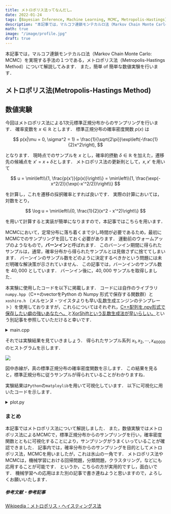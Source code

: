 ```yaml
---
title: メトロポリス法ってなんだし。
date: 2022-01-24
tags: [Bayesian Inference, Machine Learning, MCMC, Metropolis-Hastings]
description: "本記事では，マルコフ連鎖モンテカルロ法（Markov Chain Monte Carlo: MCMC）を実現する手法の１つである，メトロポリス法（Metropolis-Hastings Method）について解説してみます．また，数値実験を行います．"
math: true
image: "/image/profile.jpg"
draft: true
---
```


本記事では，マルコフ連鎖モンテカルロ法（Markov Chain Monte Carlo: MCMC）を実現する手法の１つである，メトロポリス法（Metropolis-Hastings Method）について解説してみます．
また，簡単 of 簡単な数値実験を行います．

## メトロポリス法(Metropolis-Hastings Method)

## 数値実験
今回はメトロポリス法による1次元標準正規分布からのサンプリングを行います．
確率変数を $x\in\mathbb R$ とします．
標準正規分布の確率密度関数 $p(x)$ は

$$
    p(x|\mu = 0, \sigma^2 = 1) = \frac{1}{\sqrt{2\pi}}\exp\left(-\frac{1}{2}x^2\right),
$$

となります．
現時点でのサンプルを $x$ とし，確率的摂動 $\delta\in\mathbb R$ を加えた，遷移先の候補点を $x' = x + \delta$とします．
メトロポリス法の更新則として，$x,x'$ を用いて

$$
    u = \min\left\\{1, \frac{p(x')}{p(x)}\right\\} = \min\left\\{1, \frac{\exp(-x^2/2)}{\exp(-x'^2/2)}\right\\}
$$

を計算し，これを遷移の採択確率とすれば良いです．
実際の計算においては，対数をとり，

$$
    \log u = \min\left\\{0, \frac{1}{2}(x^2 - x'^2)\right\\}
$$

を用いて計算すると実装が簡単になりますので，本記事ではこちらを用います．

MCMCにおいて，定常分布に落ち着くまで少し時間が必要であるため，最初にMCMCでのサンプリングを回しておく必要があります．
運動前のウォームアップのようなもので，**バーンイン**と呼ばれます．
このバーンイン期間に得られたサンプルは，通常，確率分布から得られたサンプルとは見做さずに捨ててしまいます．
バーンインのサンプル数をどのように決定するべきかという問題には未だ明確な解決策が示されていません．
この記事では，バーンインのサンプル数を $40,000$ としています．
バーンイン後に，$40,000$ サンプルを取得しました．

本実験に使用したコードを以下に掲載します．
コードには自作のライブラリ `numpy.hpp`（C++のvectorをPython の Numpy 形式で保存する関数群）と `xoshiro.h` （メルセンヌ・ツイスタよりも早い乱数生成エンジンのテンプレート）を使用しておりますが，これらについてはそれぞれ，[C++配列を.npy形式で保存したい癖の強いあなたへ。](../c++2npy)と[XorShiftという乱数生成法が早いらしい。](../xorshiro)という別記事を参照していただけると幸いです．

<details>
<summary>main.cpp</summary>

```C++:main.cpp
#include<bits/stdc++.h>
#include"include/numpy.hpp" //C++ vector を .npy 形式で保存するためのライブラリ
#include"include/xoshiro.h" //乱数生成エンジンのライブラリ

using namespace std;
using rng_type = xoshiro::rng128pp;

const int BURNIN_NUM = 40000; //バーンイン数
const int SAMPLE_NUM = 40000; //サンプリング数
const int seed = 2021; //乱数シード

/** ２乗を返す関数 */
inline float pow2(float x){
    return x * x;
}

/** 実験結果を保持する構造体 */
struct Result{
    
    //MCMCで得られたサンプルを格納するvector
    vector<float>sample;

    Result(){
        sample = vector<float>(SAMPLE_NUM);
    }

    //sampleを保存
    void dump(){
        SaveNpy("result/sample.npy", sample);
    }
};

/** Metropolis-Hastings法 の構造体 */
struct Metropolis_Hastings{
    
    //結果を格納する構造体
    Result result;

    //サンプルを表す変数 
    float sample;
    //ステップサイズの粒度を決定する変数
    float step_size;

    //乱数生成エンジン
    rng_type rng;
    
    //遷移の採択を決定する区間[0, 1]の一様分布に従う乱数
    uniform_real_distribution<float>dist;
    //確率的な摂動を表す区間[-1, 1]の一様分布に従う乱数
    uniform_real_distribution<float>step;

    /** コンストラクタ：各変数を初期化 */
    Metropolis_Hastings(){

        result = Result();

        rng = rng_type(seed);
        dist = uniform_real_distribution<float>(0.0f, 1.0f);
        step = uniform_real_distribution<float>(-1.0f, 1.0f);

        sample = dist(rng);
        step_size = 0.5;
    }

    //Matropolis-Hastings法によるMCMCを実行する関数
    void mcmc(){
        
        //閾値の対数
        float log_thr;

        //バーンインサンプリングを実行
        printf("mcmc: Start Burn in phase...\n");
        for(int i = 0; i < BURNIN_NUM; ++i){
            //確率的な摂動
            float delta = step_size * step(rng);
            //遷移の候補点
            float candidate = sample + delta;
            //閾値を計算
            log_thr = 0.5f * (pow2(sample) - pow2(candidate));
            //遷移を採択するのか判定
            if(log(dist(rng)) < log_thr){
                sample = candidate;
            }
        }

        //サンプリングを実行
        printf("mcmc: Start Sampling phase...\n");
        for(int i = 0; i < SAMPLE_NUM; ++i){
            //確率的な摂動
            float delta = step_size * step(rng);
            // 遷移の候補点
            float candidate = sample + delta;
            //閾値の計算
            log_thr = 0.5f * (pow2(sample) - pow2(candidate));
            //遷移を採択するのか判定
            if(log(dist(rng)) < log_thr){
                sample = candidate;
            }
            //結果の格納
            result.sample[i] = sample;
        }

        printf("mcmc: Done.\n");

        //結果を保存
        result.dump();

        printf("mcmc: Finish dumping samples.\n");
    }

};

int main(){
    Metropolis_Hastings model;
    model.mcmc();
    return 0;
}
```
</details>


それでは実験結果を見ていきましょう．
得られたサンプル系列 $x_1,x_2,\cdots, x_{40000}$ のヒストグラムを示します．

![](/image/Metropolis_Hastings_1.png)

図中赤線が，真の標準正規分布の確率密度関数を示します．
この結果を見ると，標準正規分布に従うサンプルが得られていることがわかりますね．

実験結果は`Python`の`matploylib`を用いて可視化しています．
以下に可視化に用いたコードを示します．

<details>
<summary>plot.py</summary>

```Python:plot.py
import numpy as np
from matplotlib import pyplot as plt

# 実験で得られたサンプリングを読み込む
sample = np.load("result/sample.npy")

# 適当に区間をとる
x = np.linspace(-4.0, 4.0, 300)
# 標準正規分布の確率密度関数
pdf = np.exp(-0.5 * x * x) / np.sqrt(2.0 * np.pi)

# 以下，実験結果の描写
fig = plt.figure(figsize = (6, 4), dpi = 300)
ax = fig.add_subplot(111)
ax.grid()
ax.set_xlim(-4.0, 4.0)
ax.set_ylim(0.0, 0.45)
ax.set_xlabel("$x$", fontsize = 16)
ax.set_ylabel("Probability Density", fontsize = 16)

# 標準正規分布の確率密度関数の描写
ax.plot(x, pdf, label = "Gaussian PDF", color = "red", lw = 2, alpha = 0.75)
ax.legend(fontsize = 14, loc = 1)

# 得られたサンプルのヒストグラムを描写
ax_ = ax.twinx()
ax_.hist(sample, bins = 100, alpha = 0.5, range = (-4.0, 4.0))
ax_.set_ylabel("Frequency", fontsize = 16)
```
</details>

### まとめ
本記事ではメトロポリス法について解説しました．
また，数値実験ではメトロポリス法によるMCMCで，標準正規分布からのサンプリングを行い，確率密度関数とともに可視化することにより，サンプリングがうまくいっていることが確認できました．
記事内では，確率分布からのサンプリングを目的としてメトロポリス法，MCMCを用いましたが，これは氷山の一角です．
メトロポリス法やMCMCは，機械学習における回帰問題，分類問題，クラスタリング，などにも応用することが可能です．
というか，こちらの方が実用的ですし，面白いです．
機械学習への応用はまた別の記事で書き連ねようと思いますので，よろしくお願いいたします．

##### 参考文献・参考記事
[Wikipedia：メトロポリス・ヘイスティングス法](https://ja.wikipedia.org/wiki/%E3%83%A1%E3%83%88%E3%83%AD%E3%83%9D%E3%83%AA%E3%82%B9%E3%83%BB%E3%83%98%E3%82%A4%E3%82%B9%E3%83%86%E3%82%A3%E3%83%B3%E3%82%B0%E3%82%B9%E6%B3%95)
